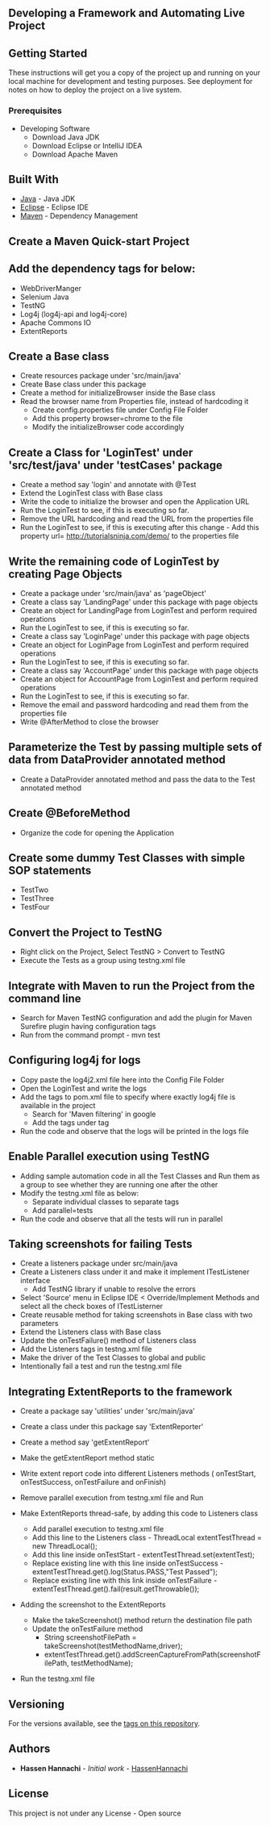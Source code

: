 ## Developing a Framework and Automating Live Project

## Getting Started

These instructions will get you a copy of the project up and running on your local machine for development and testing purposes. See deployment for notes on how to deploy the project on a live system.

### Prerequisites
* Developing Software 
     - Download Java JDK 
     - Download Eclipse or IntelliJ IDEA
     - Download Apache Maven

## Built With

* [Java](https://www.oracle.com/java/) - Java JDK
* [Eclipse](https://www.eclipse.org/) - Eclipse IDE
* [Maven](https://maven.apache.org/) - Dependency Management

## Create a Maven Quick-start Project
## Add the dependency tags for below:

* WebDriverManger
* Selenium Java
* TestNG
* Log4j (log4j-api and log4j-core)
* Apache Commons IO
* ExtentReports

## Create a Base class 

* Create resources package under 'src/main/java'
* Create Base class under this package
* Create a method for initializeBrowser inside the Base class 
* Read the browser name from Properties file, instead of hardcoding it
     - Create config.properties file under Config File Folder 
     - Add this property browser=chrome to the file
     - Modify the initializeBrowser code accordingly 
 
## Create a Class for 'LoginTest' under 'src/test/java' under 'testCases' package
 
* Create a method say 'login' and annotate with @Test 
* Extend the LoginTest class with Base class
* Write the code to initialize the browser and open the Application URL
* Run the LoginTest to see, if this is executing so far. 
* Remove the URL hardcoding and read the URL from the properties file 
* Run the LoginTest to see, if this is executing after this change
        - Add this property url= http://tutorialsninja.com/demo/ to the properties file
    
## Write the remaining code of LoginTest by creating Page Objects

* Create a package under 'src/main/java' as 'pageObject'
* Create a class say 'LandingPage' under this package with page objects 
* Create an object for LandingPage from LoginTest and perform required operations 
* Run the LoginTest to see, if this is executing so far.
* Create a class say 'LoginPage' under this package with page objects 
* Create an object for LoginPage from LoginTest and perform required operations 
* Run the LoginTest to see, if this is executing so far.
* Create a class say 'AccountPage' under this package with page objects
* Create an object for AccountPage from LoginTest and perform required operations 
* Run the LoginTest to see, if this is executing so far.
* Remove the email and password hardcoding and read them from the properties file
* Write @AfterMethod to close the browser 

## Parameterize the Test by passing multiple sets of data from DataProvider annotated method

* Create a DataProvider annotated method and pass the data to the Test annotated method 

## Create @BeforeMethod

* Organize the code for opening the Application 

## Create some dummy Test Classes with simple SOP statements

* TestTwo 
* TestThree
* TestFour

## Convert the Project to TestNG

* Right click on the Project, Select TestNG > Convert to TestNG
* Execute the Tests as a group using testng.xml file

## Integrate with Maven to run the Project from the command line

* Search for Maven TestNG configuration and add the plugin for Maven Surefire plugin having configuration tags 
* Run from the command prompt - mvn test

## Configuring log4j for logs
* Copy paste the log4j2.xml file here into the Config File Folder 
* Open the LoginTest and write the logs
* Add the tags to pom.xml file to specify where exactly log4j file is available in the project
    - Search for 'Maven filtering' in google 
    - Add the tags under <build> tag
* Run the code and observe that the logs will be printed in the logs file

## Enable Parallel execution using TestNG

* Adding sample automation code in all the Test Classes and Run them as a group to see whether they are running one after the other
* Modify the testng.xml file as below:
    - Separate individual classes to separate tags
    - Add parallel=tests
* Run the code and observe that all the tests will run in parallel

## Taking screenshots for failing Tests

* Create a listeners package under src/main/java
* Create a Listeners class under it and make it implement ITestListener interface
     - Add TestNG library if unable to resolve the errors
* Select 'Source' menu in Eclipse IDE < Override/Implement Methods and select all the check boxes of ITestListerner
* Create reusable method for taking screenshots in Base class with two parameters
* Extend the Listeners class with Base class 
* Update the onTestFailure() method of Listeners class
* Add the Listeners tags in testng.xml file
* Make the driver of the Test Classes to global and public
* Intentionally fail a test and run the testng.xml file 

## Integrating ExtentReports to the framework

* Create a package say 'utilities' under 'src/main/java'
* Create a class under this package say 'ExtentReporter' 
* Create a method say 'getExtentReport'
* Make the getExtentReport method static 
* Write extent report code into different Listeners methods ( onTestStart, onTestSuccess, onTestFailure and onFinish)
* Remove parallel execution from testng.xml file and Run  

* Make ExtentReports thread-safe, by adding this code to Listeners class
    - Add parallel execution to testng.xml file
    - Add this line to the Listeners class
          - ThreadLocal<ExtentTest> extentTestThread = new ThreadLocal<ExtentTest>();
    - Add this line inside onTestStart 
           - extentTestThread.set(extentTest);
    - Replace existing line with this line inside onTestSuccess
           - extentTestThread.get().log(Status.PASS,"Test Passed");
    - Replace existing line with this link inside onTestFailure
           - extentTestThread.get().fail(result.getThrowable());
* Adding the screenshot to the ExtentReports
     - Make the takeScreenshot() method return the destination file path
     - Update the onTestFailure method
        - String screenshotFilePath = takeScreenshot(testMethodName,driver);
        - extentTestThread.get().addScreenCaptureFromPath(screenshotFilePath, testMethodName);

* Run the testng.xml file

## Versioning

For the versions available, see the [tags on this repository](https://github.com/HannachiHassen/project/tags). 

## Authors

* **Hassen Hannachi** - *Initial work* - [HassenHannachi](https://github.com/HannachiHassen)

## License

This project is not under any License - Open source 
 
    
